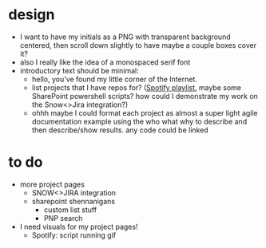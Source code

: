 # design
* I want to have my initials as a PNG with transparent background centered, then scroll down slightly to have maybe a couple boxes cover it?
* also I really like the idea of a monospaced serif font
* introductory text should be minimal:
    * hello, you've found my little corner of the Internet. 
    * list projects that I have repos for? ([Spotify playlist](Spotify.md), maybe some SharePoint powershell scripts? how could I demonstrate my work on the Snow<>Jira integration?)
    * ohhh maybe I could format each project as almost a super light agile documentation example using the who what why to describe and then describe/show results. any code could be linked 
# to do
* more project pages
    * SNOW<>JIRA integration
    * sharepoint shennanigans
        * custom list stuff
        * PNP search
* I need visuals for my project pages!
    * Spotify: script running gif